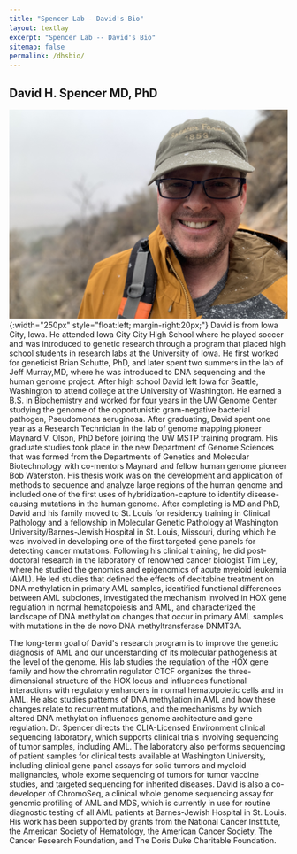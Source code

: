 ```yaml
---
title: "Spencer Lab - David's Bio"
layout: textlay
excerpt: "Spencer Lab -- David's Bio"
sitemap: false
permalink: /dhsbio/
---
```


## David H. Spencer MD, PhD

![Dave](/images/peoplepic/davebio.JPG){:width="250px" style="float:left;
margin-right:20px;"} David is from Iowa City, Iowa. He attended Iowa City City High
School where he played soccer and was introduced to genetic research through a program that placed high school students in research labs at the University of Iowa. He first worked for  geneticist Brian Schutte, PhD, and later spent two summers in the lab of Jeff Murray,MD, where he was introduced to DNA sequencing and the human genome project. After high school David left Iowa for Seattle, Washington
to attend college at the University of Washington. He earned a  B.S. in Biochemistry and worked for four years in the UW Genome
Center studying the genome of the opportunistic gram-negative
bacterial pathogen, Pseudomonas aeruginosa. After graduating, David
spent one year as a Research Technician in the lab of genome mapping pioneer Maynard V. Olson, PhD before joining the UW MSTP training
program. His graduate studies took place in the new Department of Genome
  Sciences that was formed from the Departments of Genetics and
  Molecular Biotechnology with co-mentors Maynard and fellow human
  genome pioneer Bob Waterston. His thesis work was on the development
  and application of methods to sequence and analyze large regions of
  the human genome and included one of the first uses of
  hybridization-capture to identify disease-causing mutations in the
  human genome. After completing is MD and PhD, David and his family
  moved to St. Louis for residency training in Clinical Pathology and
  a fellowship in Molecular Genetic Pathology at Washington
  University/Barnes-Jewish Hospital in St. Louis, Missouri, during
  which he was involved in developing one of the first targeted gene
  panels for detecting cancer mutations. Following his clinical
  training, he did post-doctoral research in the laboratory of
  renowned cancer biologist Tim Ley, where he studied the genomics and
  epigenomics of acute myeloid leukemia (AML). He led studies that
  defined the effects of decitabine treatment on DNA methylation in
  primary AML samples, identified functional differences between AML
  subclones, investigated the mechanism involved in HOX gene
  regulation in normal hematopoiesis and AML, and characterized the
  landscape of DNA methylation changes that occur in primary AML
  samples with mutations in the de novo DNA methyltransferase DNMT3A.

The long-term goal of David's research program is to improve the
genetic diagnosis of AML and our understanding of its molecular
pathogenesis at the level of the genome. His lab studies the
regulation of the HOX gene family and how the chromatin regulator CTCF
organizes the three-dimensional structure of the HOX locus and
influences functional interactions with regulatory enhancers in normal
hematopoietic cells and in AML. He also studies patterns of DNA
methylation in AML and how these changes relate to recurrent
mutations, and the mechanisms by which altered DNA methylation
influences genome architecture and gene regulation. Dr. Spencer
directs the CLIA-Licensed Environment clinical sequencing laboratory,
which supports clinical trials involving sequencing of tumor samples,
including AML. The laboratory also performs sequencing of patient
samples for clinical tests available at Washington University,
including clinical gene panel assays for solid tumors and myeloid
malignancies, whole exome sequencing of tumors for tumor vaccine
studies, and targeted sequencing for inherited diseases. David is also
a co-developer of ChromoSeq, a clinical whole genome sequencing assay
for genomic profiling of AML and MDS, which is currently in use for
routine diagnostic testing of all AML patients at Barnes-Jewish
Hospital in St. Louis. His work has been supported by grants from the National Cancer Institute, the American Society of Hematology, the American Cancer Society, The Cancer Research Foundation, and The Doris Duke Charitable Foundation.
